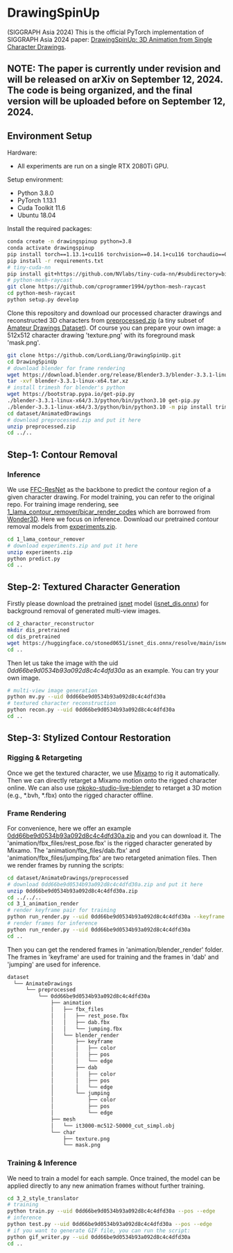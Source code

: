 # DrawingSpinUp

(SIGGRAPH Asia 2024) This is the official PyTorch implementation of SIGGRAPH Asia 2024 paper: [DrawingSpinUp: 3D Animation from Single Character Drawings](https://lordliang.github.io/DrawingSpinUp/).

## NOTE: The paper is currently under revision and will be released on arXiv on September 12, 2024. The code is being organized, and the final version will be uploaded before on September 12, 2024.

## Environment Setup

Hardware: 
  - All experiments are run on a single RTX 2080Ti GPU.

Setup environment:
  - Python 3.8.0
  - PyTorch 1.13.1
  - Cuda Toolkit 11.6
  - Ubuntu 18.04

Install the required packages:

```sh
conda create -n drawingspinup python=3.8
conda activate drawingspinup
pip install torch==1.13.1+cu116 torchvision==0.14.1+cu116 torchaudio==0.13.1 --extra-index-url https://download.pytorch.org/whl/cu116
pip install -r requirements.txt
# tiny-cuda-nn
pip install git+https://github.com/NVlabs/tiny-cuda-nn/#subdirectory=bindings/torch
# python-mesh-raycast
git clone https://github.com/cprogrammer1994/python-mesh-raycast
cd python-mesh-raycast
python setup.py develop
```

Clone this repository and download our processed character drawings and reconstructed 3D characters from [preprocessed.zip](https://portland-my.sharepoint.com/:u:/g/personal/jzhou67-c_my_cityu_edu_hk/EbR1lDtb_qZJn27tUAHn2SUBXzvDWuAlcEfzeaiEURwKTg?e=xQJLFb) (a tiny subset of [Amateur Drawings Dataset](https://github.com/facebookresearch/AnimatedDrawings)). Of course you can prepare your own image: a 512x512 character drawing 'texture.png' with its foreground mask 'mask.png'.

```sh
git clone https://github.com/LordLiang/DrawingSpinUp.git
cd DrawingSpinUp
# download blender for frame rendering
wget https://download.blender.org/release/Blender3.3/blender-3.3.1-linux-x64.tar.xz
tar -xvf blender-3.3.1-linux-x64.tar.xz
# install trimesh for blender's python
wget https://bootstrap.pypa.io/get-pip.py
./blender-3.3.1-linux-x64/3.3/python/bin/python3.10 get-pip.py
./blender-3.3.1-linux-x64/3.3/python/bin/python3.10 -m pip install trimesh
cd dataset/AnimatedDrawings
# download preprocessed.zip and put it here
unzip preprocessed.zip
cd ../..
```

## Step-1: Contour Removal

### Inference

We use [FFC-ResNet](https://github.com/advimman/lama) as the backbone to predict the contour region of a given character drawing. 
For model training, you can refer to the original repo.
For training image rendering, see [1_lama_contour_remover/bicar_render_codes](1_lama_contour_remover/bicar_render_codes) which are borrowed from [Wonder3D](https://github.com/xxlong0/Wonder3D/tree/main/render_codes).
Here we focus on inference. Download our pretrained contour removal models from [experiments.zip](https://portland-my.sharepoint.com/:u:/g/personal/jzhou67-c_my_cityu_edu_hk/Ed6BaAAWgIhGqIMjaju_v4kB_K-DIFGu1bQ7zM3CbQMrTw?e=KaltGi).

```sh
cd 1_lama_contour_remover
# download experiments.zip and put it here
unzip experiments.zip
python predict.py
cd ..
```

## Step-2: Textured Character Generation

Firstly please download the pretrained [isnet](https://xuebinqin.github.io/dis/index.html) model ([isnet_dis.onnx](https://huggingface.co/stoned0651/isnet_dis.onnx/resolve/main/isnet_dis.onnx)) for background removal of generated multi-view images.

```sh
cd 2_charactor_reconstructor
mkdir dis_pretrained
cd dis_pretrained
wget https://huggingface.co/stoned0651/isnet_dis.onnx/resolve/main/isnet_dis.onnx
cd ..
```

Then let us take the image with the uid *0dd66be9d0534b93a092d8c4c4dfd30a* as an example. You can try your own image.

```sh
# multi-view image generation
python mv.py --uid 0dd66be9d0534b93a092d8c4c4dfd30a
# textured character reconstruction
python recon.py --uid 0dd66be9d0534b93a092d8c4c4dfd30a
cd ..
```

## Step-3: Stylized Contour Restoration

### Rigging & Retargeting

Once we get the textured character, we use [Mixamo](https://www.mixamo.com) to rig it automatically. Then we can directly retarget a Mixamo motion onto the rigged character online. We can also use [rokoko-studio-live-blender](https://github.com/Rokoko/rokoko-studio-live-blender) to retarget a 3D motion (e.g., *.bvh, *.fbx) onto the rigged character offline. 

### Frame Rendering

For convenience, here we offer an example [0dd66be9d0534b93a092d8c4c4dfd30a.zip]() and you can download it. 
The 'animation/fbx_files/rest_pose.fbx' is the rigged character generated by Mixamo.
The 'animation/fbx_files/dab.fbx' and 'animation/fbx_files/jumping.fbx' are two retargeted animation files. 
Then we render frames by running the scripts:

```sh
cd dataset/AnimateDrawings/preprocessed
# download 0dd66be9d0534b93a092d8c4c4dfd30a.zip and put it here
unzip 0dd66be9d0534b93a092d8c4c4dfd30a.zip
cd ../../..
cd 3_1_animation_render
# render keyframe pair for training
python run_render.py --uid 0dd66be9d0534b93a092d8c4c4dfd30a --keyframe
# render frames for inference
python run_render.py --uid 0dd66be9d0534b93a092d8c4c4dfd30a
cd ..
```

Then you can get the rendered frames in 'animation/blender_render' folder. The frames in 'keyframe' are used for training and the frames in 'dab' and 'jumping' are used for inference.

```sh
dataset
  └── AnimateDrawings
      └── preprocessed
          └── 0dd66be9d0534b93a092d8c4c4dfd30a
              ├── animation
              │   ├── fbx_files
              │   │   ├── rest_pose.fbx
              │   │   ├── dab.fbx
              │   │   └── jumping.fbx
              │   └── blender_render
              │       ├── keyframe
              │       │   ├── color
              │       │   ├── pos
              │       │   └── edge
              │       ├── dab
              │       │   ├── color
              │       │   ├── pos
              │       │   └── edge
              │       └── jumping
              │           ├── color
              │           ├── pos
              │           └── edge
              ├── mesh
              │   └── it3000-mc512-50000_cut_simpl.obj
              └── char
                  ├── texture.png
                  └── mask.png

```

### Training & Inference

We need to train a model for each sample. Once trained, the model can be applied directly to any new animation frames without further training.

```sh
cd 3_2_style_translator
# training
python train.py --uid 0dd66be9d0534b93a092d8c4c4dfd30a --pos --edge
# inference
python test.py --uid 0dd66be9d0534b93a092d8c4c4dfd30a --pos --edge
# if you want to generate GIF file, you can run the script:
python gif_writer.py --uid 0dd66be9d0534b93a092d8c4c4dfd30a
cd ..
```


